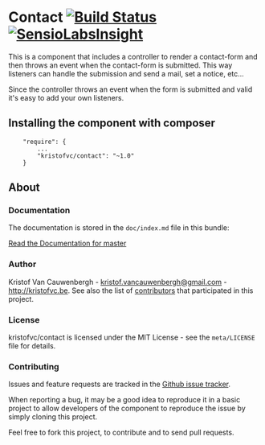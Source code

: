 # Contact [![Build Status](https://travis-ci.org/kristofvc/contact.svg)](https://travis-ci.org/kristofvc/contact) [![SensioLabsInsight](https://insight.sensiolabs.com/projects/cce4c027-116c-4475-9650-e0afc41391d0/mini.png)](https://insight.sensiolabs.com/projects/cce4c027-116c-4475-9650-e0afc41391d0)

This is a component that includes a controller to render a contact-form and then throws an event when the contact-form is submitted.
This way listeners can handle the submission and send a mail, set a notice, etc...

Since the controller throws an event when the form is submitted and valid it's easy to add your own listeners. 

## Installing the component with composer

```
    "require": {
        ...
        "kristofvc/contact": "~1.0"
    }
```

## About

### Documentation

The documentation is stored in the `doc/index.md` file in this bundle:

[Read the Documentation for master](https://github.com/kristofvc/contact/blob/master/doc/index.md)

### Author

Kristof Van Cauwenbergh - <kristof.vancauwenbergh@gmail.com> - <http://kristofvc.be>.
See also the list of [contributors](https://github.com/kristofvc/contact/contributors) that participated in this project.

### License

kristofvc/contact is licensed under the MIT License - see the `meta/LICENSE` file for details.

### Contributing

Issues and feature requests are tracked in the [Github issue tracker](https://github.com/kristofvc/contact/issues).

When reporting a bug, it may be a good idea to reproduce it in a basic project
to allow developers of the component to reproduce the issue by simply cloning this project.

Feel free to fork this project, to contribute and to send pull requests.
